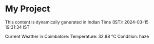 # My Project

This content is dynamically generated in Indian Time (IST): 2024-03-15 19:31:34 IST


Current Weather in Coimbatore:
Temperature: 32.88 °C
Condition: haze
